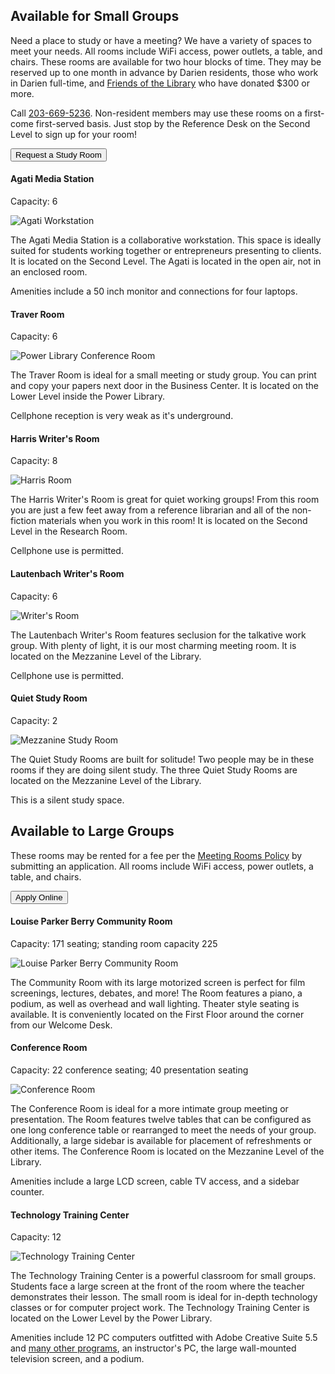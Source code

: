 <div class="text-center margin-bottom-50">
  <h2 class="title-v2 title-center">Available for Small Groups</h2>
</div>

<div class="row margin-bottom-10">
  <div class="col-xs-12 col-sm-8 col-md-9">

Need a place to study or have a meeting? We have a variety of spaces to meet your needs. All rooms include WiFi access, power outlets, a table, and chairs. These rooms are available for two hour blocks of time. They may be reserved up to one month in advance by Darien residents, those who work in Darien full-time, and [Friends of the Library](/friends "Friends of the Library") who have donated $300 or more. 

Call [203-669-5236](tel:203-669-5236 "Call the Reference Desk"). Non-resident members may use these rooms on a first-come first-served basis. Just stop by the Reference Desk on the Second Level to sign up for your room!
  </div>
  <div class="col-xs-12 col-sm-8 col-md-3">
      <a href="/request-study-room"><button class="btn-u btn-u-lg btn-u-dark-blue btn-block" type="button">Request a Study Room</button></a>
  </div>
</div>


<div class="row">
<div class="col-md-4 md-margin-bottom-50">

#### Agati Media Station

Capacity: 6 

<img src="/uploads/library_building/interior/agati.jpg" alt="Agati Workstation" class="img-responsive margin-bottom-10" />

The Agati Media Station is a collaborative workstation. This space is ideally suited for students working together or entrepreneurs presenting to clients. It is located on the Second Level. The Agati is located in the open air, not in an enclosed room.

Amenities include a 50 inch monitor and connections for four laptops.

</div>

<div class="col-md-4 md-margin-bottom-50">

#### Traver Room

Capacity: 6 

<img src="/uploads/library_building/interior/pla_study.jpg" alt="Power Library Conference Room" class="img-responsive margin-bottom-10" />

The Traver Room is ideal for a small meeting or study group. You can print and copy your papers next door in the Business Center. It is located on the Lower Level inside the Power Library. 

Cellphone reception is very weak as it's underground.

</div>

<div class="col-md-4 md-margin-bottom-50">

#### Harris Writer's Room

Capacity: 8 

<img src="/uploads/library_building/interior/harris_room.jpg" alt="Harris Room" class="img-responsive margin-bottom-10" />

The Harris Writer's Room is great for quiet working groups! From this room you are just a few feet away from a reference librarian and all of the non-fiction materials when you work in this room! It is located on the Second Level in the Research Room.

Cellphone use is permitted.

</div>
</div>


<div class="row margin-bottom-50">
<div class="col-md-4 md-margin-bottom-50">

#### Lautenbach Writer's Room

Capacity: 6 

<img src="/uploads/library_building/interior/writers_room_sml.jpg" alt="Writer's Room" class="img-responsive margin-bottom-10" />

The Lautenbach Writer's Room features seclusion for the talkative work group. With plenty of light, it is our most charming meeting room. It is located on the Mezzanine Level of the Library. 

Cellphone use is permitted.

</div>

<div class="col-md-4 md-margin-bottom-50">

#### Quiet Study Room

Capacity: 2 

<img src="/uploads/library_building/interior/mezzanine_study_room.jpg" alt="Mezzanine Study Room" class="img-responsive margin-bottom-10" />

The Quiet Study Rooms are built for solitude! Two people may be in these rooms if they are doing silent study. The three Quiet Study Rooms are located on the Mezzanine Level of the Library.

This is a silent study space.

</div>
</div>



<div class="text-center margin-bottom-50">
  <h2 class="title-v2 title-center">Available to Large Groups</h2>
</div>


<div class="row margin-bottom-10">
  <div class="col-xs-12 col-sm-8 col-md-9">

These rooms may be rented for a fee per the [Meeting Rooms Policy](/meeting-rooms-policy "Meeting Rooms Policy") by submitting an application. All rooms include WiFi access, power outlets, a table, and chairs.

  </div>
  <div class="col-xs-12 col-sm-8 col-md-3">
      <a href="/request-meeting-room"><button class="btn-u btn-u-lg btn-u-dark-blue btn-block" type="button">Apply Online</button></a>
  </div>
</div>


<div class="row margin-bottom-10">
   <div class="col-xs-12 col-sm-4 col-md-10">

#### Louise Parker Berry Community Room

Capacity: 171 seating; standing room capacity 225

  </div>
</div>
  <div class="row margin-bottom-30">
 <div class="col-xs-12 col-sm-4 col-md-4">
      <img src="/uploads/library_building/interior/community_room.jpg" class="img-responsive" alt="Louise Parker Berry Community Room" />
  </div>
 <div class="col-xs-12 col-sm-8 col-md-8">

The Community Room with its large motorized screen is perfect for film screenings, lectures, debates, and more! The Room features a piano, a podium, as well as overhead and wall lighting. Theater style seating is available. It is conveniently located on the First Floor around the corner from our Welcome Desk.

  </div>
</div>



<div class="row margin-bottom-10">
   <div class="col-xs-12 col-sm-4 col-md-10">

#### Conference Room

Capacity: 22 conference seating; 40 presentation seating

  </div>
</div>
  <div class="row margin-bottom-30">
 <div class="col-xs-12 col-sm-4 col-md-4">
      <img src="/uploads/library_building/interior/conference_room_2017.jpg" class="img-responsive" alt="Conference Room" />
  </div>
  <div class="col-xs-12 col-sm-8 col-md-8">

The Conference Room is ideal for a more intimate group meeting or presentation. The Room features twelve tables that can be configured as one long conference table or rearranged to meet the needs of your group. Additionally, a large sidebar is available for placement of refreshments or other items. The Conference Room is located on the Mezzanine Level of the Library.

Amenities include a large LCD screen, cable TV access, and a sidebar counter.

  </div>
</div>


<div class="row margin-bottom-10">
   <div class="col-xs-12 col-sm-4 col-md-10">

#### Technology Training Center

Capacity: 12

  </div>
</div>
  <div class="row margin-bottom-30">
 <div class="col-xs-12 col-sm-4 col-md-4">
     <img src="/uploads/library_building/interior/tech_center_2017.jpg" class="img-responsive" alt="Technology Training Center" />
  </div>
 <div class="col-xs-12 col-sm-8 col-md-8">

The Technology Training Center is a powerful classroom for small groups. Students face a large screen at the front of the room where the teacher demonstrates their lesson. The small room is ideal for in-depth technology classes or for computer project work. The Technology Training Center is located on the Lower Level by the Power Library.

Amenities include 12 PC computers outfitted with Adobe Creative Suite 5.5 and [many other programs](/technology "Computers & Technology"), an instructor's PC, the large wall-mounted television screen, and a podium.
  </div>
</div>